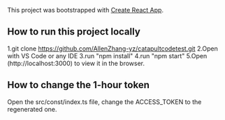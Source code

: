 This project was bootstrapped with [Create React App](https://github.com/facebook/create-react-app).

## How to run this project locally

1.git clone https://github.com/AllenZhang-yz/catapultcodetest.git
2.Open with VS Code or any IDE
3.run "npm install"
4.run "npm start"
5.Open (http://localhost:3000) to view it in the browser.

## How to change the 1-hour token

Open the src/const/index.ts file, change the ACCESS_TOKEN to the regenerated one.
